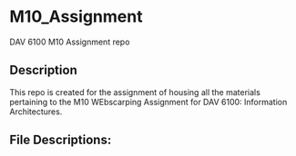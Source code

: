 # M10_Assignment
DAV 6100 M10 Assignment repo


## Description
This repo is created for the assignment of housing all the materials pertaining to the M10 WEbscarping Assignment for DAV 6100: Information Architectures.

## File Descriptions:
